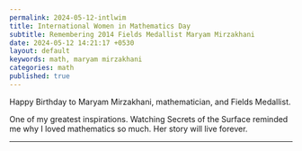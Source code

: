 ```yaml
---
permalink: 2024-05-12-intlwim
title: International Women in Mathematics Day 
subtitle: Remembering 2014 Fields Medallist Maryam Mirzakhani
date: 2024-05-12 14:21:17 +0530
layout: default
keywords: math, maryam mirzakhani
categories: math
published: true
---
```


Happy Birthday to Maryam Mirzakhani, mathematician, and Fields Medallist.

One of my greatest inspirations. Watching Secrets of the Surface reminded me why I loved mathematics so much. Her story will live forever. 

---
